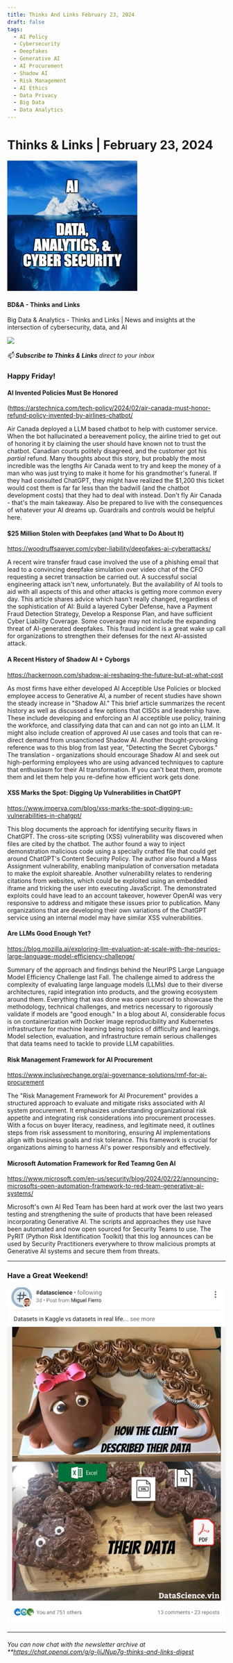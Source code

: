 ```yaml
---
title: Thinks And Links February 23, 2024
draft: false
tags:
  - AI Policy
  - Cybersecurity
  - Deepfakes
  - Generative AI
  - AI Procurement
  - Shadow AI
  - Risk Management
  - AI Ethics
  - Data Privacy
  - Big Data
  - Data Analytics
---
```


# Thinks & Links | February 23, 2024

![](../images\1679742887729)

#### BD&A - Thinks and Links

Big Data & Analytics - Thinks and Links | News and insights at the intersection of cybersecurity, data, and AI

![](../https://media.licdn.com/mediaD5612AQGrdJCHO1uvzw)

_📫 **Subscribe to Thinks & Links** direct to your inbox_

### Happy Friday!

#### AI Invented Policies Must Be Honored

(https://arstechnica.com/tech-policy/2024/02/air-canada-must-honor-refund-policy-invented-by-airlines-chatbot/

Air Canada deployed a LLM based chatbot to help with customer service. When the bot hallucinated a bereavement policy, the airline tried to get out of honoring it by claiming the user should have known not to trust the chatbot. Canadian courts politely disagreed, and the customer got his _partial_ refund. Many thoughts about this story, but probably the most incredible was the lengths Air Canada went to try and keep the money of a man who was just trying to make it home for his grandmother's funeral. If they had consulted ChatGPT, they might have realized the $1,200 this ticket would cost them is far far less than the badwill (and the chatbot development costs) that they had to deal with instead. Don't fly Air Canada - that's the main takeaway. Also be prepared to live with the consequences of whatever your AI dreams up. Guardrails and controls would be helpful here.

#### $25 Million Stolen with Deepfakes (and What to Do About It)

https://woodruffsawyer.com/cyber-liability/deepfakes-ai-cyberattacks/

A recent wire transfer fraud case involved the use of a phishing email that lead to a convincing deepfake simulation over video chat of the CFO requesting a secret transaction be carried out. A successful social engineering attack isn't new, unfortunately. But the availability of AI tools to aid with all aspects of this and other attacks is getting more common every day. This article shares advice which hasn't really changed, regardless of the sophistication of AI: Build a layered Cyber Defense, have a Payment Fraud Detection Strategy, Develop a Response Plan, and have sufficient Cyber Liability Coverage. Some coverage may not include the expanding threat of AI-generated deepfakes. This fraud incident is a great wake up call for organizations to strengthen their defenses for the next AI-assisted attack.

#### A Recent History of Shadow AI + Cyborgs

https://hackernoon.com/shadow-ai-reshaping-the-future-but-at-what-cost

As most firms have either developed AI Acceptible Use Policies or blocked employee access to Generative AI, a number of recent studies have shown the steady increase in "Shadow AI." This brief article summarizes the recent history as well as discussed a few options that CISOs and leadership have. These include developing and enforcing an AI acceptible use policy, training the workforce, and classifying data that can and can not go into an LLM. It might also include creation of approved AI use cases and tools that can re-direct demand from unsanctioned Shadow AI. Another thought-provoking reference was to this blog from last year, "Detecting the Secret Cyborgs." The translation - organizations should encourage Shadow AI and seek out high-performing employees who are using advanced techniques to capture that enthusiasm for their AI transformation. If you can't beat them, promote them and let them help you re-define how efficient work gets done.

#### XSS Marks the Spot: Digging Up Vulnerabilities in ChatGPT

https://www.imperva.com/blog/xss-marks-the-spot-digging-up-vulnerabilities-in-chatgpt/

This blog documents the approach for identifying security flaws in ChatGPT. The cross-site scripting (XSS) vulnerability was discovered when files are cited by the chatbot. The author found a way to inject demonstration malicious code using a specially crafted file that could get around ChatGPT's Content Security Policy. The author also found a Mass Assignment vulnerability, enabling manipulation of conversation metadata to make the exploit shareable. Another vulnerability relates to rendering citations from websites, which could be exploited using an embedded iframe and tricking the user into executing JavaScript. The demonstrated exploits could have lead to an account takeover, however OpenAI was very responsive to address and mitigate these issues prior to publication. Many organizations that are developing their own variations of the ChatGPT service using an internal model may have similar XSS vulnerabilities.

#### Are LLMs Good Enough Yet?

https://blog.mozilla.ai/exploring-llm-evaluation-at-scale-with-the-neurips-large-language-model-efficiency-challenge/

Summary of the approach and findings behind the NeurIPS Large Language Model Efficiency Challenge last Fall. The challenge aimed to address the complexity of evaluating large language models (LLMs) due to their diverse architectures, rapid integration into products, and the growing ecosystem around them. Everything that was done was open sourced to showcase the methodology, technical challenges, and metrics necessary to rigorously validate if models are "good enough." In a blog about AI, considerable focus is on containerization with Docker image reproducibility and Kubernetes infrastructure for machine learning being topics of difficulty and learnings. Model selection, evaluation, and infrastructure remain serious challenges that data teams need to tackle to provide LLM capabilities.

#### Risk Management Framework for AI Procurement

https://www.inclusivechange.org/ai-governance-solutions/rmf-for-ai-procurement

The "Risk Management Framework for AI Procurement" provides a structured approach to evaluate and mitigate risks associated with AI system procurement. It emphasizes understanding organizational risk appetite and integrating risk considerations into procurement processes. With a focus on buyer literacy, readiness, and legitimate need, it outlines steps from risk assessment to monitoring, ensuring AI implementations align with business goals and risk tolerance. This framework is crucial for organizations aiming to harness AI's power responsibly and effectively.

#### Microsoft Automation Framework for Red Teamng Gen AI

https://www.microsoft.com/en-us/security/blog/2024/02/22/announcing-microsofts-open-automation-framework-to-red-team-generative-ai-systems/

Microsoft's own AI Red Team has been hard at work over the last two years testing and strengthening the suite of products that have been released incorporating Generative AI. The scripts and approaches they use have been automated and now open sourced for Security Teams to use. The PyRIT (Python Risk Identification Toolkit) that this log announces can be used by Security Practitioners everywhere to throw malicious prompts at Generative AI systems and secure them from threats.

---

###

### Have a Great Weekend!

![](../images\1708718897202)

####

---

####

_You can now chat with the newsletter archive at \*\*https://chat.openai.com/g/g-IjiJNup7g-thinks-and-links-digest_
